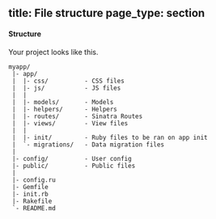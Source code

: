 title: File structure
page_type: section
--

#### Structure
Your project looks like this.

    myapp/
     |- app/
     |  |- css/          - CSS files
     |  |- js/           - JS files
     |  |
     |  |- models/       - Models
     |  |- helpers/      - Helpers
     |  |- routes/       - Sinatra Routes
     |  |- views/        - View files
     |  |
     |  |- init/         - Ruby files to be ran on app init
     |  `- migrations/   - Data migration files
     |
     |- config/          - User config
     |- public/          - Public files
     |
     |- config.ru
     |- Gemfile
     |- init.rb
     |- Rakefile
     `- README.md

